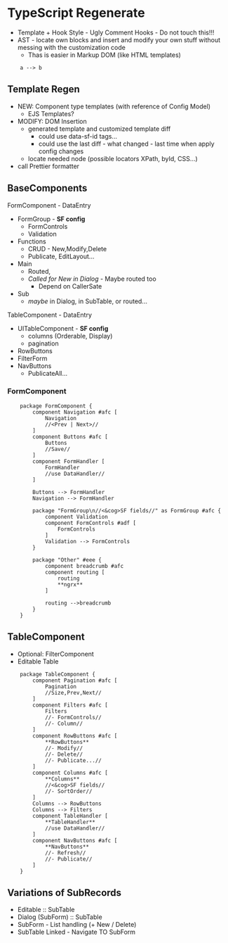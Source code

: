 # TypeScript Regenerate

-   Template + Hook Style - Ugly Comment Hooks - Do not touch this!!!
-   AST - locate own blocks and insert and modify your own stuff without messing with the customization code
    -   Thas is easier in Markup DOM (like HTML templates)

```plantuml
	a --> b
```

## Template Regen

-   NEW: Component type templates (with reference of Config Model)
    -   EJS Templates?
-   MODIFY: DOM Insertion
    -   generated template and customized template diff
        -   could use data-sf-id tags...
        -   could use the last diff - what changed - last time when apply config changes
    -   locate needed node (possible locators XPath, byId, CSS...)
-   call Prettier formatter

## BaseComponents

FormComponent - DataEntry

-   FormGroup - **SF config**
    -   FormControls
    -   Validation
-   Functions
    -   CRUD - New,Modify,Delete
    -   Publicate, EditLayout...
-   Main
    -   Routed,
    -   _Called for New in Dialog_ - Maybe routed too
        -   Depend on CallerSate
-   Sub
    -   _maybe_ in Dialog, in SubTable, or routed...

TableComponent - DataEntry

-   UITableComponent - **SF config**
    -   columns (Orderable, Display)
    -   pagination
-   RowButtons
-   FilterForm
-   NavButtons
    -   PublicateAll...

### FormComponent

```plantuml
	package FormComponent {
		component Navigation #afc [
			Navigation
			//<Prev | Next>//
		]
		component Buttons #afc [
			Buttons
			//Save//
		]
		component FormHandler [
			FormHandler
			//use DataHandler//
		]

		Buttons --> FormHandler
		Navigation --> FormHandler

		package "FormGroup\n//<&cog>SF fields//" as FormGroup #afc {
			component Validation
			component FormControls #adf [
				FormControls
			]
			Validation --> FormControls
		}

		package "Other" #eee {
			component breadcrumb #afc
			component routing [
				routing
				**ngrx**
			]

			routing -->breadcrumb
		}
	}
```

## TableComponent

-   Optional: FilterComponent
-   Editable Table

```plantuml
	package TableComponent {
		component Pagination #afc [
			Pagination
			//Size,Prev,Next//
		]
		component Filters #afc [
			Filters
			//- FormControls//
			//- Column//
		]
		component RowButtons #afc [
			**RowButtons**
			//- Modify//
			//- Delete//
			//- Publicate...//
		]
		component Columns #afc [
			**Columns**
			//<&cog>SF fields//
			//- SortOrder//
		]
		Columns --> RowButtons
		Columns --> Filters
		component TableHandler [
			**TableHandler**
			//use DataHandler//
		]
		component NavButtons #afc [
			**NavButtons**
			//- Refresh//
			//- Publicate//
		]
	}
```

## Variations of SubRecords

-   Editable :: SubTable
-   Dialog (SubForm) :: SubTable
-   SubForm - List handling (+ New / Delete)
-   SubTable Linked - Navigate TO SubForm
